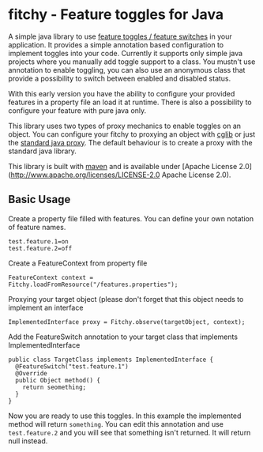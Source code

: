 fitchy - Feature toggles for Java
=================================

A simple java library to use [feature toggles / feature switches](http://en.wikipedia.org/wiki/Feature_toggle) in your application. It provides a simple annotation based configuration to implement toggles into your code. Currently it supports only simple java projects where you manually add toggle support to a class. You mustn't use annotation to enable toggling, you can also use an anonymous class that provide a possibility to switch between enabled and disabled status.

With this early version you have the ability to configure your provided features in a property file an load it at runtime. There is also a possibility to configure your feature with pure java only.

This library uses two types of proxy mechanics to enable toggles on an object. You can configure your fitchy to proxying an object with [cglib](http://cglib.sourceforge.net/) or just the [standard java proxy](http://docs.oracle.com/javase/1.5.0/docs/api/java/lang/reflect/Proxy.html). The default behaviour is to create a proxy with the standard java library.

This library is built with [maven](http://maven.apache.org/) and is available under [Apache License 2.0](http://www.apache.org/licenses/LICENSE-2.0 Apache License 2.0).

Basic Usage
-----------
Create a property file filled with features. You can define your own notation of feature names.

    test.feature.1=on
    test.feature.2=off

Create a FeatureContext from property file

    FeatureContext context = Fitchy.loadFromResource("/features.properties");

Proxying your target object (please don't forget that this object needs to implement an interface

    ImplementedInterface proxy = Fitchy.observe(targetObject, context);

Add the FeatureSwitch annotation to your target class that implements ImplementedInterface

    public class TargetClass implements ImplementedInterface {
      @FeatureSwitch("test.feature.1")
      @Override
      public Object method() {
        return seomething;
      }
    }

Now you are ready to use this toggles. In this example the implemented method will return `something`. You can edit this annotation and use `test.feature.2` and you will see that something isn't returned. It will return null instead.
